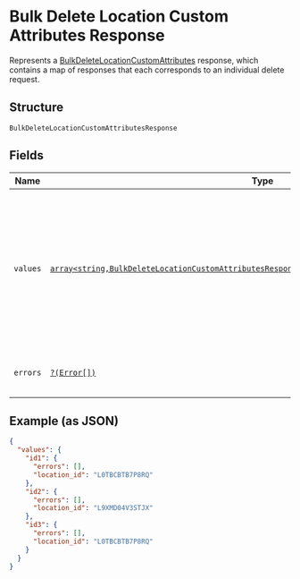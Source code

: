 
# Bulk Delete Location Custom Attributes Response

Represents a [BulkDeleteLocationCustomAttributes](../../doc/apis/location-custom-attributes.md#bulk-delete-location-custom-attributes) response,
which contains a map of responses that each corresponds to an individual delete request.

## Structure

`BulkDeleteLocationCustomAttributesResponse`

## Fields

| Name | Type | Tags | Description | Getter | Setter |
|  --- | --- | --- | --- | --- | --- |
| `values` | [`array<string,BulkDeleteLocationCustomAttributesResponseLocationCustomAttributeDeleteResponse>`](../../doc/models/bulk-delete-location-custom-attributes-response-location-custom-attribute-delete-response.md) | Required | A map of responses that correspond to individual delete requests. Each response has the<br>same key as the corresponding request. | getValues(): array | setValues(array values): void |
| `errors` | [`?(Error[])`](../../doc/models/error.md) | Optional | Any errors that occurred during the request. | getErrors(): ?array | setErrors(?array errors): void |

## Example (as JSON)

```json
{
  "values": {
    "id1": {
      "errors": [],
      "location_id": "L0TBCBTB7P8RQ"
    },
    "id2": {
      "errors": [],
      "location_id": "L9XMD04V3STJX"
    },
    "id3": {
      "errors": [],
      "location_id": "L0TBCBTB7P8RQ"
    }
  }
}
```

